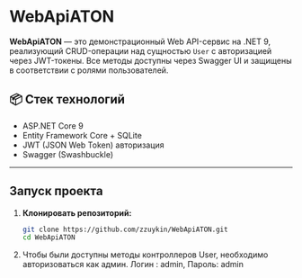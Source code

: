 # WebApiATON

**WebApiATON** — это демонстрационный Web API-сервис на .NET 9, реализующий CRUD-операции над сущностью `User` с авторизацией через JWT-токены. Все методы доступны через Swagger UI и защищены в соответствии с ролями пользователей.

## 📦 Стек технологий

- ASP.NET Core 9
- Entity Framework Core + SQLite
- JWT (JSON Web Token) авторизация
- Swagger (Swashbuckle)

---

##  Запуск проекта

1. **Клонировать репозиторий:**
   ```bash
   git clone https://github.com/zzuykin/WebApiATON.git
   cd WebApiATON
2. Чтобы были доступны методы контроллеров User, необходимо авторизоваться как админ. Логин : admin, Пароль: admin
